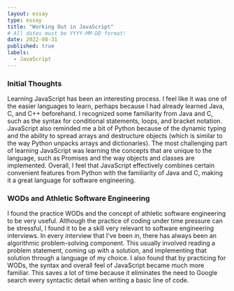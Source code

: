 ```yaml
---
layout: essay
type: essay
title: "Working Out in JavaScript"
# All dates must be YYYY-MM-DD format!
date: 2022-08-31
published: true
labels:
  - JavaScript
---
```


### Initial Thoughts

Learning JavaScript has been an interesting process.  I feel like it was one of the easier languages to learn, perhaps because I had already learned Java, C, and C++ beforehand.  I recognized some familiarity from Java and C, such as the syntax for conditional statements, loops, and bracket notation.  JavaScript also reminded me a bit of Python because of the dynamic typing and the ability to spread arrays and destructure objects (which is similar to the way Python unpacks arrays and dictionaries).  The most challenging part of learning JavaScript was learning the concepts that are unique to the language, such as Promises and the way objects and classes are implemented.  Overall, I feel that JavaScript effectively combines certain convenient features from Python with the familiarity of Java and C, making it a great language for software engineering.

### WODs and Athletic Software Engineering

I found the practice WODs and the concept of athletic software engineering to be very useful.  Although the practice of coding under time pressure can be stressful, I found it to be a skill very relevant to software engineering interviews.  In every interview that I've been in, there has always been an algorithmic problem-solving component.  This usually involved reading a problem statement, coming up with a solution, and implementing that solution through a language of my choice.  I also found that by practicing for WODs, the syntax and overall feel of JavaScript became much more familiar.  This saves a lot of time because it eliminates the need to Google search every syntactic detail when writing a basic line of code.
